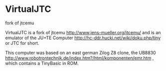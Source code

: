 # VirtualJTC
fork of jtcemu

VirtualJTC is a fork of jtcemu http://www.jens-mueller.org/jtcemu/ 
and is an emulator of the JU+TE Computer http://hc-ddr.hucki.net/wiki/doku.php/tiny or JTC for short.

This computer was based on an east german Zilog Z8 clone, the UB8830 http://www.robotrontechnik.de/index.htm?/html/komponenten/emr.htm , 
which contains a TinyBasic in ROM.
